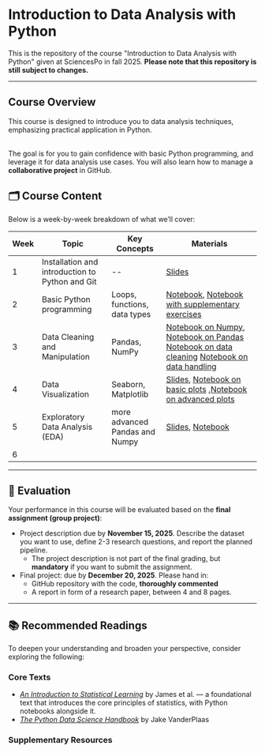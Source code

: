 # Introduction to Data Analysis with Python

This is the repository of the course "Introduction to Data Analysis with Python" given at SciencesPo in fall 2025.
**Please note that this repository is still subject to changes.**

---

## Course Overview

This course is designed to introduce you to data analysis techniques, emphasizing practical application in Python. <br><br>

The goal is for you to gain confidence with basic Python programming, and leverage it for data analysis use cases. You will also learn how to manage a **collaborative project** in GitHub.

## 🗂️ Course Content

Below is a week-by-week breakdown of what we’ll cover:

| Week | Topic | Key Concepts | Materials |
|------|--------|---------------|------------|
| 1 | Installation and introduction to Python and Git | -- | [Slides](Week1/Slides_W1.pdf) |
| 2 | Basic Python programming | Loops, functions, data types | [Notebook](Week2/notebooks/exercises_data_types.ipynb), [Notebook with supplementary exercises](Week2/notebooks/01_intro_python.ipynb) |
| 3 | Data Cleaning and Manipulation | Pandas, NumPy | [Notebook on Numpy](/Week_3/logistic_regression.ipynb), [Notebook on Pandas](Week3/03-02-Pandas_basics.ipynb) [Notebook on data cleaning](Week3/03-03-Missing_Values.ipynb) [Notebook on data handling](Week3/03-04-Pandas_data_analysis.ipynb) |
| 4 | Data Visualization | Seaborn, Matplotlib | [Slides](/Week4/Week4.pdf), [Notebook on basic plots](/Week4/04-01-Visualization-basic-plots.ipynb) ,[Notebook on advanced plots](/Week4/04-02-Advanced_visualization-1.ipynb) 
| 5 | Exploratory Data Analysis (EDA) | more advanced Pandas and Numpy | [Slides](), [Notebook]()
| 6 |  | 


---

## 🧮 Evaluation

Your performance in this course will be evaluated based on the **final assignment (group project)**:

- Project description due by **November 15, 2025**. Describe the dataset you want to use, define 2-3 research questions, and report the planned pipeline.
    - The project description is not part of the final grading, but **mandatory** if you want to submit the assignment.
- Final project: due by **December 20, 2025**. Please hand in:
    - GitHub repository with the code, **thoroughly commented**
    - A report in form of a research paper, between 4 and 8 pages.

---

## 📚 Recommended Readings

To deepen your understanding and broaden your perspective, consider exploring the following:

### Core Texts
- [*An Introduction to Statistical Learning*](https://www.statlearning.com/) by James et al. — a foundational text that introduces the core principles of statistics, with Python notebooks alongside it.
- [*The Python Data Science Handbook*](https://jakevdp.github.io/PythonDataScienceHandbook/) by Jake VanderPlaas

### Supplementary Resources



